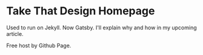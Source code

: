 # Take That Design Homepage

Used to run on Jekyll. Now Gatsby. I'll explain why and how in my upcoming article.

Free host by Github Page.
